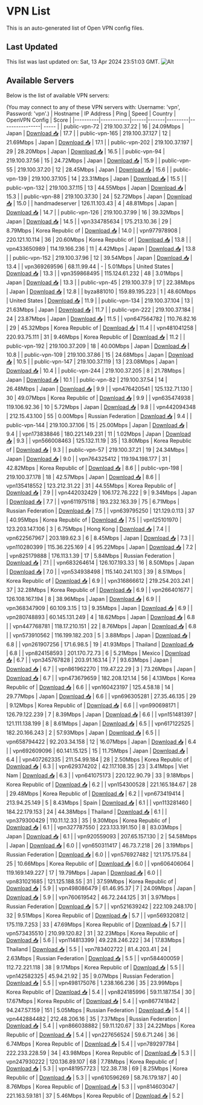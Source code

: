 # VPN List

This is an auto-generated list of Open VPN config files.

## Last Updated

This list was last updated on: Sat, 13 Apr 2024 23:51:03 GMT.
![Alt](https://repobeats.axiom.co/api/embed/186b98318ef1479477931607c1ad7d823f12451f.svg "Repobeats analytics image")

## Available Servers

Below is the list of available VPN servers:

(You may connect to any of these VPN servers with: Username: 'vpn', Password: 'vpn'.)
| Hostname | IP Address | Ping | Speed | Country | OpenVPN Config | Score |
|----------|------------|------|-------|---------|----------------| ----- |
| public-vpn-72 | 219.100.37.22 | 16 | 24.09Mbps | Japan | [Download 📥](./configs/server_0_JP.ovpn) | 17.7 |
| public-vpn-165 | 219.100.37.127 | 12 | 21.69Mbps | Japan | [Download 📥](./configs/server_1_JP.ovpn) | 17.1 |
| public-vpn-202 | 219.100.37.197 | 29 | 28.20Mbps | Japan | [Download 📥](./configs/server_2_JP.ovpn) | 16.5 |
| public-vpn-94 | 219.100.37.56 | 15 | 24.72Mbps | Japan | [Download 📥](./configs/server_3_JP.ovpn) | 15.9 |
| public-vpn-55 | 219.100.37.20 | 12 | 28.45Mbps | Japan | [Download 📥](./configs/server_4_JP.ovpn) | 15.6 |
| public-vpn-139 | 219.100.37.105 | 14 | 23.31Mbps | Japan | [Download 📥](./configs/server_5_JP.ovpn) | 15.5 |
| public-vpn-132 | 219.100.37.115 | 13 | 44.55Mbps | Japan | [Download 📥](./configs/server_6_JP.ovpn) | 15.3 |
| public-vpn-88 | 219.100.37.30 | 24 | 52.72Mbps | Japan | [Download 📥](./configs/server_7_JP.ovpn) | 15.0 |
| handmadeserver | 126.11.103.43 | 4 | 48.81Mbps | Japan | [Download 📥](./configs/server_8_JP.ovpn) | 14.7 |
| public-vpn-126 | 219.100.37.99 | 16 | 39.32Mbps | Japan | [Download 📥](./configs/server_9_JP.ovpn) | 14.5 |
| vpn334785634 | 175.213.10.36 | 29 | 8.79Mbps | Korea Republic of | [Download 📥](./configs/server_10_KR.ovpn) | 14.0 |
| vpn977978908 | 220.121.10.114 | 36 | 20.60Mbps | Korea Republic of | [Download 📥](./configs/server_11_KR.ovpn) | 13.8 |
| vpn433650989 | 114.19.166.236 | 11 | 4.42Mbps | Japan | [Download 📥](./configs/server_12_JP.ovpn) | 13.8 |
| public-vpn-152 | 219.100.37.96 | 12 | 39.54Mbps | Japan | [Download 📥](./configs/server_13_JP.ovpn) | 13.4 |
| vpn369269596 | 68.11.99.44 | - | 5.01Mbps | United States | [Download 📥](./configs/server_14_US.ovpn) | 13.3 |
| vpn359868495 | 115.124.61.232 | 48 | 3.01Mbps | Japan | [Download 📥](./configs/server_15_JP.ovpn) | 13.3 |
| public-vpn-45 | 219.100.37.9 | 17 | 22.38Mbps | Japan | [Download 📥](./configs/server_16_JP.ovpn) | 12.8 |
| byza881010 | 159.89.195.223 | 1 | 48.60Mbps | United States | [Download 📥](./configs/server_17_US.ovpn) | 11.9 |
| public-vpn-134 | 219.100.37.104 | 13 | 21.63Mbps | Japan | [Download 📥](./configs/server_18_JP.ovpn) | 11.7 |
| public-vpn-222 | 219.100.37.184 | 24 | 23.87Mbps | Japan | [Download 📥](./configs/server_19_JP.ovpn) | 11.5 |
| vpn647564782 | 110.76.82.16 | 29 | 45.32Mbps | Korea Republic of | [Download 📥](./configs/server_20_KR.ovpn) | 11.4 |
| vpn481041258 | 220.93.75.111 | 31 | 9.46Mbps | Korea Republic of | [Download 📥](./configs/server_21_KR.ovpn) | 11.2 |
| public-vpn-192 | 219.100.37.209 | 18 | 40.00Mbps | Japan | [Download 📥](./configs/server_22_JP.ovpn) | 10.8 |
| public-vpn-109 | 219.100.37.86 | 15 | 24.68Mbps | Japan | [Download 📥](./configs/server_23_JP.ovpn) | 10.5 |
| public-vpn-147 | 219.100.37.119 | 13 | 23.08Mbps | Japan | [Download 📥](./configs/server_24_JP.ovpn) | 10.4 |
| public-vpn-244 | 219.100.37.205 | 8 | 21.78Mbps | Japan | [Download 📥](./configs/server_25_JP.ovpn) | 10.1 |
| public-vpn-82 | 219.100.37.54 | 14 | 26.48Mbps | Japan | [Download 📥](./configs/server_26_JP.ovpn) | 9.9 |
| vpn476420541 | 125.132.71.130 | 30 | 49.07Mbps | Korea Republic of | [Download 📥](./configs/server_27_KR.ovpn) | 9.9 |
| vpn635474938 | 119.106.92.36 | 10 | 5.72Mbps | Japan | [Download 📥](./configs/server_28_JP.ovpn) | 9.8 |
| vpn442094348 | 212.15.43.100 | 55 | 0.00Mbps | Russian Federation | [Download 📥](./configs/server_29_RU.ovpn) | 9.4 |
| public-vpn-144 | 219.100.37.106 | 15 | 25.00Mbps | Japan | [Download 📥](./configs/server_30_JP.ovpn) | 9.4 |
| vpn173838846 | 180.221.149.231 | 11 | 1.02Mbps | Japan | [Download 📥](./configs/server_31_JP.ovpn) | 9.3 |
| vpn566008463 | 125.132.11.19 | 35 | 13.80Mbps | Korea Republic of | [Download 📥](./configs/server_32_KR.ovpn) | 9.3 |
| public-vpn-57 | 219.100.37.21 | 19 | 24.34Mbps | Japan | [Download 📥](./configs/server_33_JP.ovpn) | 9.0 |
| vpn764325412 | 119.194.198.177 | 31 | 42.82Mbps | Korea Republic of | [Download 📥](./configs/server_34_KR.ovpn) | 8.6 |
| public-vpn-198 | 219.100.37.178 | 18 | 42.57Mbps | Japan | [Download 📥](./configs/server_35_JP.ovpn) | 8.6 |
| vpn135418552 | 123.212.31.22 | 31 | 44.55Mbps | Korea Republic of | [Download 📥](./configs/server_36_KR.ovpn) | 7.9 |
| vpn442032429 | 106.172.76.222 | 9 | 9.34Mbps | Japan | [Download 📥](./configs/server_37_JP.ovpn) | 7.7 |
| vpn611975118 | 193.232.163.39 | 75 | 6.71Mbps | Russian Federation | [Download 📥](./configs/server_38_RU.ovpn) | 7.5 |
| vpn639795250 | 121.129.0.113 | 37 | 40.95Mbps | Korea Republic of | [Download 📥](./configs/server_39_KR.ovpn) | 7.5 |
| vpn125101970 | 123.203.147.106 | 3 | 6.75Mbps | Hong Kong | [Download 📥](./configs/server_40_HK.ovpn) | 7.4 |
| vpn622567967 | 203.189.62.3 | 6 | 8.45Mbps | Japan | [Download 📥](./configs/server_41_JP.ovpn) | 7.3 |
| vpn110280399 | 115.36.225.169 | 4 | 95.22Mbps | Japan | [Download 📥](./configs/server_42_JP.ovpn) | 7.2 |
| vpn825179888 | 176.113.1.39 | 17 | 5.84Mbps | Russian Federation | [Download 📥](./configs/server_43_RU.ovpn) | 7.1 |
| vpn683264614 | 126.107.193.33 | 16 | 8.50Mbps | Japan | [Download 📥](./configs/server_44_JP.ovpn) | 7.0 |
| vpn534938498 | 115.140.241.103 | 39 | 8.51Mbps | Korea Republic of | [Download 📥](./configs/server_45_KR.ovpn) | 6.9 |
| vpn316866612 | 219.254.203.241 | 37 | 32.28Mbps | Korea Republic of | [Download 📥](./configs/server_46_KR.ovpn) | 6.9 |
| vpn266401677 | 126.108.167.194 | 8 | 38.96Mbps | Japan | [Download 📥](./configs/server_47_JP.ovpn) | 6.9 |
| vpn368347909 | 60.109.3.15 | 13 | 9.35Mbps | Japan | [Download 📥](./configs/server_48_JP.ovpn) | 6.9 |
| vpn280748893 | 60.145.131.249 | 4 | 18.62Mbps | Japan | [Download 📥](./configs/server_49_JP.ovpn) | 6.8 |
| vpn447768781 | 118.17.210.151 | 22 | 8.76Mbps | Japan | [Download 📥](./configs/server_50_JP.ovpn) | 6.8 |
| vpn573910562 | 116.199.182.203 | 5 | 3.88Mbps | Japan | [Download 📥](./configs/server_51_JP.ovpn) | 6.8 |
| vpn261907256 | 171.6.98.5 | 19 | 41.93Mbps | Thailand | [Download 📥](./configs/server_52_TH.ovpn) | 6.8 |
| vpn824158593 | 201.170.72.73 | 6 | 5.21Mbps | Mexico | [Download 📥](./configs/server_53_MX.ovpn) | 6.7 |
| vpn345767828 | 203.91.163.14 | 7 | 93.63Mbps | Japan | [Download 📥](./configs/server_54_JP.ovpn) | 6.7 |
| vpn861962270 | 119.47.22.29 | 3 | 73.26Mbps | Japan | [Download 📥](./configs/server_55_JP.ovpn) | 6.7 |
| vpn473679659 | 182.208.121.14 | 56 | 4.13Mbps | Korea Republic of | [Download 📥](./configs/server_56_KR.ovpn) | 6.6 |
| vpn160423197 | 125.4.58.18 | 14 | 29.77Mbps | Japan | [Download 📥](./configs/server_57_JP.ovpn) | 6.6 |
| vpn696305281 | 27.35.46.135 | 29 | 9.12Mbps | Korea Republic of | [Download 📥](./configs/server_58_KR.ovpn) | 6.6 |
| vpn990698171 | 126.79.122.239 | 7 | 8.39Mbps | Japan | [Download 📥](./configs/server_59_JP.ovpn) | 6.6 |
| vpn151481397 | 121.111.138.199 | 8 | 8.61Mbps | Japan | [Download 📥](./configs/server_60_JP.ovpn) | 6.5 |
| vpn617122525 | 182.20.166.243 | 2 | 57.93Mbps | Japan | [Download 📥](./configs/server_61_JP.ovpn) | 6.5 |
| vpn658794422 | 92.203.34.158 | 12 | 16.07Mbps | Japan | [Download 📥](./configs/server_62_JP.ovpn) | 6.4 |
| vpn692609096 | 60.141.15.125 | 15 | 11.75Mbps | Japan | [Download 📥](./configs/server_63_JP.ovpn) | 6.4 |
| vpn407262335 | 211.54.99.184 | 28 | 2.50Mbps | Korea Republic of | [Download 📥](./configs/server_64_KR.ovpn) | 6.3 |
| vpn629374202 | 42.117.108.35 | 23 | 3.41Mbps | Viet Nam | [Download 📥](./configs/server_65_VN.ovpn) | 6.3 |
| vpn641075173 | 220.122.90.79 | 33 | 9.18Mbps | Korea Republic of | [Download 📥](./configs/server_66_KR.ovpn) | 6.2 |
| vpn154300528 | 221.165.184.67 | 28 | 29.48Mbps | Korea Republic of | [Download 📥](./configs/server_67_KR.ovpn) | 6.2 |
| vpn673419414 | 213.94.25.149 | 5 | 8.43Mbps | Spain | [Download 📥](./configs/server_68_ES.ovpn) | 6.1 |
| vpn113281460 | 184.22.179.153 | 24 | 44.38Mbps | Thailand | [Download 📥](./configs/server_69_TH.ovpn) | 6.1 |
| vpn379300429 | 110.11.12.33 | 35 | 9.30Mbps | Korea Republic of | [Download 📥](./configs/server_70_KR.ovpn) | 6.1 |
| vpn327787550 | 223.133.191.150 | 8 | 83.03Mbps | Japan | [Download 📥](./configs/server_71_JP.ovpn) | 6.1 |
| vpn920559093 | 207.65.157.130 | 2 | 54.58Mbps | Japan | [Download 📥](./configs/server_72_JP.ovpn) | 6.0 |
| vpn650311417 | 46.73.7.218 | 26 | 3.19Mbps | Russian Federation | [Download 📥](./configs/server_73_RU.ovpn) | 6.0 |
| vpn576927482 | 121.175.175.84 | 25 | 10.66Mbps | Korea Republic of | [Download 📥](./configs/server_74_KR.ovpn) | 6.0 |
| vpn606406064 | 119.169.149.227 | 17 | 19.79Mbps | Japan | [Download 📥](./configs/server_75_JP.ovpn) | 6.0 |
| vpn831021685 | 121.125.188.55 | 31 | 37.59Mbps | Korea Republic of | [Download 📥](./configs/server_76_KR.ovpn) | 5.9 |
| vpn498086479 | 61.46.95.37 | 7 | 24.09Mbps | Japan | [Download 📥](./configs/server_77_JP.ovpn) | 5.9 |
| vpn760619542 | 46.72.244.125 | 31 | 3.97Mbps | Russian Federation | [Download 📥](./configs/server_78_RU.ovpn) | 5.7 |
| vpn521639242 | 222.109.248.170 | 32 | 9.51Mbps | Korea Republic of | [Download 📥](./configs/server_79_KR.ovpn) | 5.7 |
| vpn569320812 | 175.119.7.253 | 33 | 47.69Mbps | Korea Republic of | [Download 📥](./configs/server_80_KR.ovpn) | 5.7 |
| vpn573435510 | 210.99.120.82 | 31 | 32.23Mbps | Korea Republic of | [Download 📥](./configs/server_81_KR.ovpn) | 5.6 |
| vpn114813399 | 49.228.246.222 | 34 | 17.83Mbps | Thailand | [Download 📥](./configs/server_82_TH.ovpn) | 5.5 |
| vpn783402722 | 81.4.203.41 | 24 | 2.63Mbps | Russian Federation | [Download 📥](./configs/server_83_RU.ovpn) | 5.5 |
| vpn584400059 | 112.72.221.118 | 38 | 9.17Mbps | Korea Republic of | [Download 📥](./configs/server_84_KR.ovpn) | 5.5 |
| vpn142582325 | 45.94.21.92 | 35 | 9.07Mbps | Russian Federation | [Download 📥](./configs/server_85_RU.ovpn) | 5.5 |
| vpn498175076 | 1.238.166.236 | 35 | 23.99Mbps | Korea Republic of | [Download 📥](./configs/server_86_KR.ovpn) | 5.4 |
| vpn824185996 | 59.11.187.154 | 30 | 17.67Mbps | Korea Republic of | [Download 📥](./configs/server_87_KR.ovpn) | 5.4 |
| vpn867741842 | 94.247.57.159 | 151 | 5.05Mbps | Russian Federation | [Download 📥](./configs/server_88_RU.ovpn) | 5.4 |
| vpn442884482 | 212.48.206.16 | 35 | 7.37Mbps | Russian Federation | [Download 📥](./configs/server_89_RU.ovpn) | 5.4 |
| vpn866038882 | 59.11.120.67 | 33 | 24.22Mbps | Korea Republic of | [Download 📥](./configs/server_90_KR.ovpn) | 5.4 |
| vpn227656524 | 59.6.71.246 | 36 | 6.74Mbps | Korea Republic of | [Download 📥](./configs/server_91_KR.ovpn) | 5.4 |
| vpn789297784 | 222.233.228.59 | 34 | 43.98Mbps | Korea Republic of | [Download 📥](./configs/server_92_KR.ovpn) | 5.3 |
| vpn247930222 | 120.136.89.107 | 68 | 7.78Mbps | Korea Republic of | [Download 📥](./configs/server_93_KR.ovpn) | 5.3 |
| vpn481957723 | 122.38.7.18 | 69 | 8.25Mbps | Korea Republic of | [Download 📥](./configs/server_94_KR.ovpn) | 5.3 |
| vpn610596269 | 58.76.179.187 | 40 | 8.76Mbps | Korea Republic of | [Download 📥](./configs/server_95_KR.ovpn) | 5.3 |
| vpn814603047 | 221.163.59.181 | 37 | 5.46Mbps | Korea Republic of | [Download 📥](./configs/server_96_KR.ovpn) | 5.2 |
